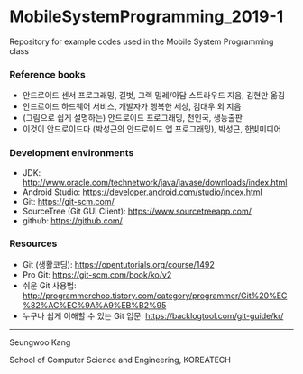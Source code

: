 # MobileSystemProgramming_2019-1
Repository for example codes used in the Mobile System Programming class


### Reference books
- 안드로이드 센서 프로그래밍, 길벗, 그렉 밀레/아담 스트라우드 지음, 김현만 옮김 
- 안드로이드 하드웨어 서비스, 개발자가 행복한 세상, 김대우 외 지음
- (그림으로 쉽게 설명하는) 안드로이드 프로그래밍, 천인국, 생능출판
- 이것이 안드로이드다 (박성근의 안드로이드 앱 프로그래밍), 박성근, 한빛미디어

### Development environments
- JDK: http://www.oracle.com/technetwork/java/javase/downloads/index.html
- Android Studio: https://developer.android.com/studio/index.html
- Git: https://git-scm.com/
- SourceTree (Git GUI Client): https://www.sourcetreeapp.com/
- github: https://github.com/

### Resources
- Git (생활코딩): https://opentutorials.org/course/1492
- Pro Git: https://git-scm.com/book/ko/v2
- 쉬운 Git 사용법: http://programmerchoo.tistory.com/category/programmer/Git%20%EC%82%AC%EC%9A%A9%EB%B2%95
- 누구나 쉽게 이해할 수 있는 Git 입문: https://backlogtool.com/git-guide/kr/


---
Seungwoo Kang

School of Computer Science and Engineering, KOREATECH
